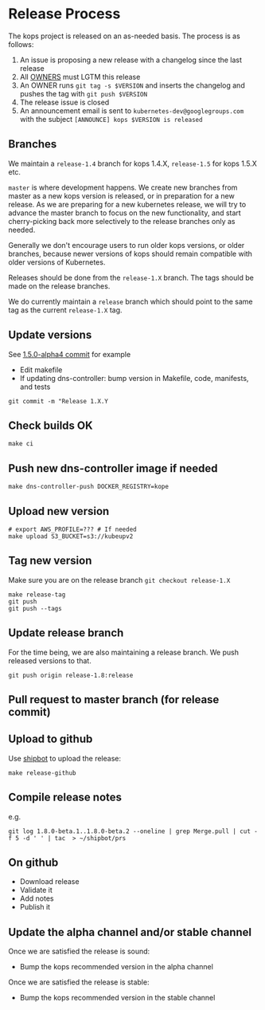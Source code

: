 # Release Process

The kops project is released on an as-needed basis. The process is as follows:

1. An issue is proposing a new release with a changelog since the last release
1. All [OWNERS](https://github.com/kubernetes/kops/blob/master/OWNERS) must LGTM this release
1. An OWNER runs `git tag -s $VERSION` and inserts the changelog and pushes the tag with `git push $VERSION`
1. The release issue is closed
1. An announcement email is sent to `kubernetes-dev@googlegroups.com` with the subject `[ANNOUNCE] kops $VERSION is released`

## Branches

We maintain a `release-1.4` branch for kops 1.4.X, `release-1.5` for kops 1.5.X
etc.

`master` is where development happens.  We create new branches from master as a
new kops version is released, or in preparation for a new release.  As we are
preparing for a new kubernetes release, we will try to advance the master branch
to focus on the new functionality, and start cherry-picking back more selectively
to the release branches only as needed.

Generally we don't encourage users to run older kops versions, or older
branches, because newer versions of kops should remain compatible with older
versions of Kubernetes.

Releases should be done from the `release-1.X` branch.  The tags should be made
on the release branches.

We do currently maintain a `release` branch which should point to the same tag as
the current `release-1.X` tag.


## Update versions

See [1.5.0-alpha4 commit](https://github.com/kubernetes/kops/commit/a60d7982e04c273139674edebcb03c9608ba26a0) for example

* Edit makefile
* If updating dns-controller: bump version in Makefile, code, manifests, and tests

`git commit -m "Release 1.X.Y`

## Check builds OK

```
make ci
```


## Push new dns-controller image if needed

```
make dns-controller-push DOCKER_REGISTRY=kope
```

## Upload new version

```
# export AWS_PROFILE=??? # If needed
make upload S3_BUCKET=s3://kubeupv2
```

## Tag new version

Make sure you are on the release branch `git checkout release-1.X`

```
make release-tag
git push
git push --tags
```

## Update release branch

For the time being, we are also maintaining a release branch.  We push released
versions to that.

`git push origin release-1.8:release`

## Pull request to master branch (for release commit)

## Upload to github

Use [shipbot](https://github.com/kopeio/shipbot) to upload the release:

```
make release-github
```


## Compile release notes

e.g.

```
git log 1.8.0-beta.1..1.8.0-beta.2 --oneline | grep Merge.pull | cut -f 5 -d ' ' | tac  > ~/shipbot/prs

```

## On github

* Download release
* Validate it
* Add notes
* Publish it

## Update the alpha channel and/or stable channel

Once we are satisfied the release is sound:

* Bump the kops recommended version in the alpha channel

Once we are satisfied the release is stable:

* Bump the kops recommended version in the stable channel

